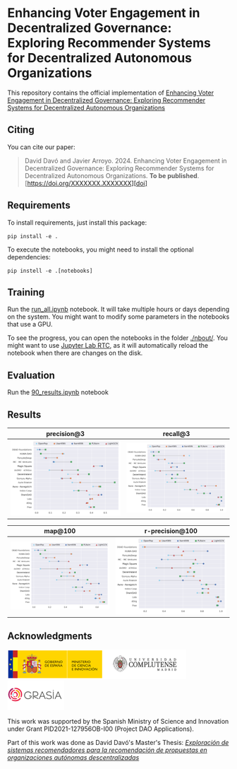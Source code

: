 
# Enhancing Voter Engagement in Decentralized Governance: Exploring Recommender Systems for Decentralized Autonomous Organizations

This repository contains the official implementation of [Enhancing Voter Engagement in Decentralized Governance: Exploring Recommender Systems for Decentralized Autonomous Organizations][doi]

## Citing

You can cite our paper:
> David Davó and Javier Arroyo. 2024. Enhancing Voter Engagement in Decentralized Governance: Exploring Recommender Systems for Decentralized Autonomous Organizations. **To be published**. [https://doi.org/XXXXXXX.XXXXXXX][doi]

## Requirements

To install requirements, just install this package:
```
pip install -e .
```

To execute the notebooks, you might need to install the optional dependencies:

```
pip instell -e .[notebooks]
```

## Training

Run the [run_all.ipynb](./notebooks/run_all.ipynb) notebook. It will take multiple hours or days depending on the system.
You might want to modify some parameters in the notebooks that use a GPU.

To see the progress, you can open the notebooks in the folder [./nbout/](./nbout/). You might want to use [Jupyter Lab RTC](https://jupyterlab.readthedocs.io/en/stable/user/rtc.html), as it will automatically reload the notebook when there are changes on the disk.

## Evaluation

Run the [90_results.ipynb](./notebooks/90_results.ipynb) notebook

## Results

| precision@3 | recall@3 |
|----------------------|-----------------|
| ![](./figures/all_results/lollipop_results_precision@3.png) | ![](./figures/all_results/lollipop_results_recall@3.png) |

| map@100 | r-precision@100 |
|----------------------|-----------------|
| ![](./figures/all_results/lollipop_results_map@100.png) | ![](./figures/all_results/lollipop_results_r-precision@100.png) |

## Acknowledgments

![Logotipo ministerio de ciencia e innovación](./figures/logos/logo-ministerio.png)![Logotipo UCM](./figures/logos/logo-ucm.png)![Logotipo GRASIA](./figures/logos/logo-grasia.png)

This work was supported by the Spanish Ministry of Science and Innovation under Grant PID2021-127956OB-I00 (Project DAO Applications).

Part of this work was done as David Davó's Master's Thesis: _[Exploración de sistemas recomendadores para la recomendación de propuestas en organizaciones autónomas descentralizadas](https://oa.upm.es/82151/)_

[doi]: https://doi.org/XXXXXXX.XXXXXXX
